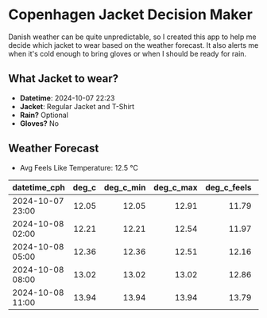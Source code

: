 
# Copenhagen Jacket Decision Maker

Danish weather can be quite unpredictable, so I created this app to help me decide which jacket to wear based on the weather forecast. 
It also alerts me when it's cold enough to bring gloves or when I should be ready for rain.

## What Jacket to wear?

- **Datetime**: 2024-10-07 22:23
- **Jacket**: Regular Jacket and T-Shirt
- **Rain?** Optional
- **Gloves?** No

## Weather Forecast
- Avg Feels Like Temperature: 12.5 °C

| datetime_cph     |   deg_c |   deg_c_min |   deg_c_max |   deg_c_feels | weather   | wind   | rain   |
|:-----------------|--------:|------------:|------------:|--------------:|:----------|:-------|:-------|
| 2024-10-07 23:00 |   12.05 |       12.05 |       12.91 |         11.79 | Rain      | Low    | Low    |
| 2024-10-08 02:00 |   12.21 |       12.21 |       12.54 |         11.97 | Clouds    | Low    | None   |
| 2024-10-08 05:00 |   12.36 |       12.36 |       12.51 |         12.16 | Clouds    | Low    | None   |
| 2024-10-08 08:00 |   13.02 |       13.02 |       13.02 |         12.86 | Clouds    | Low    | None   |
| 2024-10-08 11:00 |   13.94 |       13.94 |       13.94 |         13.79 | Clouds    | High   | None   |
        